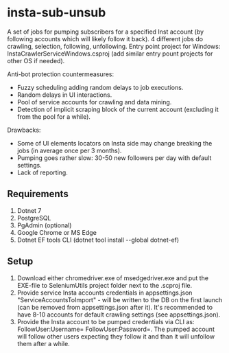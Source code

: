 # insta-sub-unsub
A set of jobs for pumping subscribers for a specified Inst account (by following accounts which will likely follow it back).
4 different jobs do crawling, selection, following, unfollowing.
Entry point project for Windows: InstaCrawlerServiceWindows.csproj (add similar entry pount projects for other OS if needed).

Anti-bot protection countermeasures:
* Fuzzy scheduling adding random delays to job executions.
* Random delays in UI interactions.
* Pool of service accounts for crawling and data mining.
* Detection of implicit scraping block of the current account (excluding it from the pool for a while).

Drawbacks:
* Some of UI elements locators on Insta side may change breaking the jobs (in average once per 3 months). 
* Pumping goes rather slow: 30-50 new followers per day with default settings.
* Lack of reporting.

## Requirements
1. Dotnet 7
2. PostgreSQL
3. PgAdmin (optional)
4. Google Chrome or MS Edge
5. Dotnet EF tools CLI (dotnet tool install --global dotnet-ef)
   
## Setup
1. Download either chromedriver.exe of msedgedriver.exe and put the EXE-file to SeleniumUtils project folder next to the .scproj file.
2. Provide service Insta accounts credentials in appsettings.json "ServiceAccountsToImport" - will be written to the DB on the first launch (can be removed from appsettings.json after it). It's recommended to have 8-10 accounts for default crawling settings (see appsettings.json).
3. Provide the Insta account to be pumped credentials via CLI as: FollowUser:Username=<name> FollowUser:Password=<password>. The pumped account will follow other users expecting they follow it and than it will unfollow them after a while.
